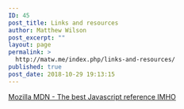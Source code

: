 ```yaml
---
ID: 45
post_title: Links and resources
author: Matthew Wilson
post_excerpt: ""
layout: page
permalink: >
  http://matw.me/index.php/links-and-resources/
published: true
post_date: 2018-10-29 19:13:15
---
```

<a href="https://developer.mozilla.org/" rel="noopener" target="_blank">Mozilla MDN - The best Javascript reference IMHO</a>